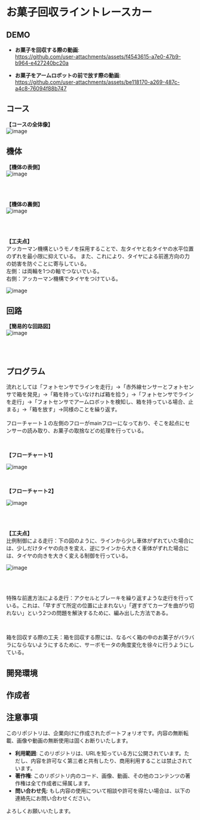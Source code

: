 # お菓子回収ライントレースカー
## DEMO
- **お菓子を回収する際の動画**:<br>
https://github.com/user-attachments/assets/f4543615-a7e0-47b9-b964-e427240bc20a

- **お菓子をアームロボットの前で放す際の動画**:<br>
https://github.com/user-attachments/assets/be118170-a269-487c-a4c8-76094f88b747

## コース
<b>【コースの全体像】</b><br>
![image](https://github.com/user-attachments/assets/b8c8beda-1d6e-4216-b009-f145990218de)

## 機体
<b>【機体の表側】</b><br>
![image](https://github.com/user-attachments/assets/48ef1e28-f26a-42b3-a2a0-4918459ea631)

<br>
<br>

<b>【機体の裏側】</b><br>
![image](https://github.com/user-attachments/assets/1c583e9e-40c4-4d4d-b086-4761cecc8d05)

<br>
<br>

<b>【工夫点】</b><br>
アッカーマン機構というモノを採用することで、左タイヤと右タイヤの水平位置のずれを最小限に抑えている。
また、これにより、タイヤによる前進方向の力の妨害を防ぐことに寄与している。<br>
左側：は両輪を1つの軸でつないでいる。<br>
右側：アッカーマン機構でタイヤをつけている。<br>

![image](https://github.com/user-attachments/assets/1819edc2-696f-4b05-a084-6b1c9962bd97)

## 回路
<b>【簡易的な回路図】</b><br>
![image](https://github.com/user-attachments/assets/63ba43ec-9fbd-433d-a468-c422b2764185)

<br>
<br>

## プログラム
流れとしては「フォトセンサでラインを走行」→「赤外線センサーとフォトセンサで箱を発見」→「箱を持っていなければ箱を拾う」→「フォトセンサでラインを走行」→「フォトセンサでアームロボットを検知し、箱を持っている場合、止まる」→「箱を放す」→同様のことを繰り返す。<br><br>
フローチャート１の左側のフローがmainフローになっており、そこを起点にセンサーの読み取り、お菓子の取捨などの処理を行っている。

<br>

<b>【フローチャート1】</b><br>

![image](https://github.com/user-attachments/assets/12a25cf1-e34b-46ff-839b-11eabb86d1c3)

<br>

<b>【フローチャート2】</b><br>

![image](https://github.com/user-attachments/assets/d67c6a5d-b990-4f53-ace0-1f4ed3185123)

<br>
<br>

<b>【工夫点】</b><br>
比例制御による走行：下の図のように、ラインから少し車体がずれていた場合には、少しだけタイヤの向きを変え、逆にラインから大きく車体がずれた場合には、タイヤの向きを大きく変える制御を行っている。<br>

![image](https://github.com/user-attachments/assets/c550e02f-8e0f-4060-ada9-91ca809e9f80)

<br>
<br>

特殊な前進方法による走行：アクセルとブレーキを繰り返すような走行を行っている。これは、「早すぎて所定の位置に止まれない」「遅すぎてカーブを曲がり切れない」という2つの問題を解決するために、編み出した方法である。<br>

<br>

箱を回収する際の工夫：箱を回収する際には、なるべく箱の中のお菓子がバラバラにならないようにするために、サーボモータの角度変化を徐々に行うようにしている。<br>

## 開発環境

## 作成者

## 注意事項
このリポジトリは、企業向けに作成されたポートフォリオです。内容の無断転載、画像や動画の無断使用は固くお断りいたします。

- **利用範囲**: このリポジトリは、URLを知っている方に公開されています。ただし、内容を許可なく第三者と共有したり、商用利用することは禁止されています。
- **著作権**: このリポジトリ内のコード、画像、動画、その他のコンテンツの著作権は全て作成者に帰属します。
- **問い合わせ先**: もし内容の使用について相談や許可を得たい場合は、以下の連絡先にお問い合わせください。

よろしくお願いいたします。
